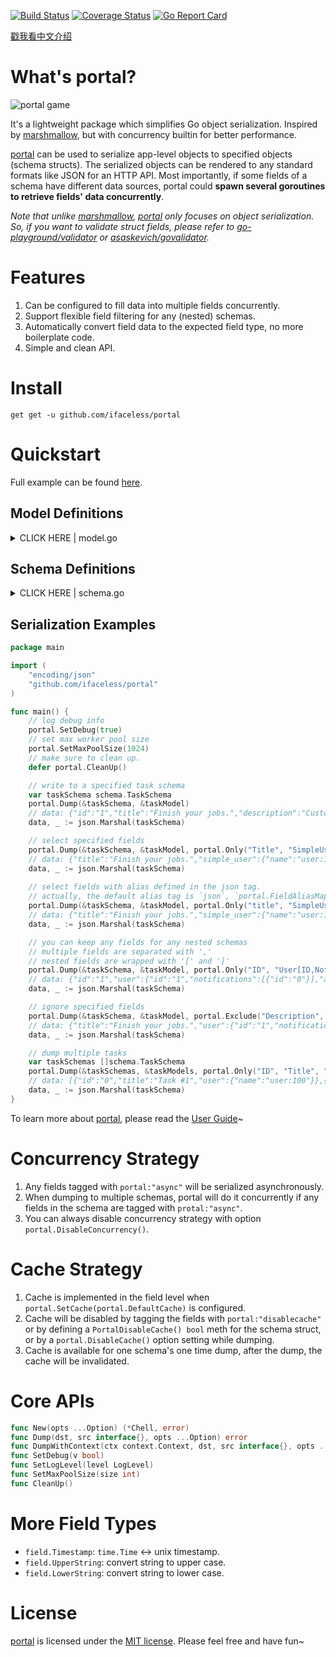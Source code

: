 [![Build Status](https://travis-ci.com/iFaceless/portal.svg?branch=master)](https://travis-ci.com/iFaceless/portal)
[![Coverage Status](https://coveralls.io/repos/github/iFaceless/portal/badge.svg?branch=master&branch=master)](https://coveralls.io/github/iFaceless/portal?branch=master)
[![Go Report Card](https://goreportcard.com/badge/github.com/iFaceless/portal)](https://goreportcard.com/report/github.com/iFaceless/portal)

[戳我看中文介绍](./README_CN.md)

# What's portal?
![portal game](https://s2.ax1x.com/2019/09/28/u1TnEt.jpg)

It's a lightweight package which simplifies Go object serialization. Inspired by [marshmallow](https://github.com/marshmallow-code/marshmallow), but with concurrency builtin for better performance.

[portal](https://github.com/iFaceless/portal/) can be used to serialize app-level objects to specified objects (schema structs). The serialized objects can be rendered to any standard formats like JSON for an HTTP API. Most importantly, if some fields of a schema have different data sources, portal could **spawn several goroutines to retrieve fields' data concurrently**.

*Note that unlike [marshmallow](https://github.com/marshmallow-code/marshmallow), [portal](https://github.com/iFaceless/portal/) only focuses on object serialization. So, if you want to validate struct fields, please refer to  [go-playground/validator](https://github.com/go-playground/validator) or [asaskevich/govalidator](https://github.com/asaskevich/govalidator).*

# Features

1. Can be configured to fill data into multiple fields concurrently.
1. Support flexible field filtering for any (nested) schemas.
1. Automatically convert field data to the expected field type, no more boilerplate code.
1. Simple and clean API.

# Install

```
get get -u github.com/ifaceless/portal
```

# Quickstart

Full example can be found [here](./examples/todo).

## Model Definitions

<details>
<summary>CLICK HERE | model.go</summary>

```go
type NotificationModel struct {
	ID      int
	Title   string
	Content string
}

type UserModel struct {
	ID int
}

func (u *UserModel) Fullname() string {
	return fmt.Sprintf("user:%d", u.ID)
}

func (u *UserModel) Notifications() (result []*NotificationModel) {
	for i := 0; i < 1; i++ {
		result = append(result, &NotificationModel{
			ID:      i,
			Title:   fmt.Sprintf("title_%d", i),
			Content: fmt.Sprintf("content_%d", i),
		})
	}
	return
}

type TaskModel struct {
	ID     int
	UserID int
	Title  string
}

func (t *TaskModel) User() *UserModel {
	return &UserModel{t.UserID}
}
```
    
</details>


## Schema Definitions

<details>
	<summary>CLICK HERE | schema.go</summary>
	
```go
type NotiSchema struct {
	ID      string `json:"id,omitempty"`
	Title   string `json:"title,omitempty"`
	Content string `json:"content,omitempty"`
}

type UserSchema struct {
	ID                   string        `json:"id,omitempty"`
	// Get user name from `UserModel.Fullname()`
	Name                 string        `json:"name,omitempty" portal:"attr:Fullname"`
	Notifications        []*NotiSchema `json:"notifications,omitempty" portal:"nested"`
	AnotherNotifications []*NotiSchema `json:"another_notifications,omitempty" portal:"nested;attr:Notifications"`
}

type TaskSchema struct {
	ID          string      `json:"id,omitempty"`
	Title       string      `json:"title,omitempty"`
	Description string      `json:"description,omitempty" portal:"meth:GetDescription"`
	// UserSchema is a nested schema
	User        *UserSchema `json:"user,omitempty" portal:"nested"`
	// We just want `Name` field for `SimpleUser`.
	// Besides, the data source is the same with `UserSchema`
	SimpleUser  *UserSchema `json:"simple_user,omitempty" portal:"nested;only:Name;attr:User"`
}

func (ts *TaskSchema) GetDescription(model *model.TaskModel) string {
	return "Custom description"
}
```

</details>


## Serialization Examples

```go
package main

import (
	"encoding/json"
	"github.com/ifaceless/portal"
)

func main() {
	// log debug info
	portal.SetDebug(true)
	// set max worker pool size
	portal.SetMaxPoolSize(1024)
	// make sure to clean up.
	defer portal.CleanUp()

	// write to a specified task schema
	var taskSchema schema.TaskSchema
	portal.Dump(&taskSchema, &taskModel)
	// data: {"id":"1","title":"Finish your jobs.","description":"Custom description","user":{"id":"1","name":"user:1","notifications":[{"id":"0","title":"title_0","content":"content_0"}],"another_notifications":[{"id":"0","title":"title_0","content":"content_0"}]},"simple_user":{"name":"user:1"}}
	data, _ := json.Marshal(taskSchema)

	// select specified fields
	portal.Dump(&taskSchema, &taskModel, portal.Only("Title", "SimpleUser"))
	// data: {"title":"Finish your jobs.","simple_user":{"name":"user:1"}}
	data, _ := json.Marshal(taskSchema)
	
	// select fields with alias defined in the json tag.
	// actually, the default alias tag is `json`, `portal.FieldAliasMapTagName("json")` is optional.
	portal.Dump(&taskSchema, &taskModel, portal.Only("title", "SimpleUser"), portal.FieldAliasMapTagName("json"))
	// data: {"title":"Finish your jobs.","simple_user":{"name":"user:1"}}
	data, _ := json.Marshal(taskSchema)

	// you can keep any fields for any nested schemas
	// multiple fields are separated with ','
	// nested fields are wrapped with '[' and ']'
	portal.Dump(&taskSchema, &taskModel, portal.Only("ID", "User[ID,Notifications[ID],AnotherNotifications[Title]]", "SimpleUser"))
	// data: {"id":"1","user":{"id":"1","notifications":[{"id":"0"}],"another_notifications":[{"title":"title_0"}]},"simple_user":{"name":"user:1"}}
	data, _ := json.Marshal(taskSchema)

	// ignore specified fields
	portal.Dump(&taskSchema, &taskModel, portal.Exclude("Description", "ID", "User[Name,Notifications[ID,Content],AnotherNotifications], SimpleUser"))
	// data: {"title":"Finish your jobs.","user":{"id":"1","notifications":[{"title":"title_0"}]}}
	data, _ := json.Marshal(taskSchema)

	// dump multiple tasks
	var taskSchemas []schema.TaskSchema
	portal.Dump(&taskSchemas, &taskModels, portal.Only("ID", "Title", "User[Name]"))
	// data: [{"id":"0","title":"Task #1","user":{"name":"user:100"}},{"id":"1","title":"Task #2","user":{"name":"user:101"}}]
	data, _ := json.Marshal(taskSchema)
}
```

To learn more about [portal](https://github.com/iFaceless/portal), please read the [User Guide](./USERGUIDE.md)~ 

# Concurrency Strategy

1. Any fields tagged with `portal:"async"` will be serialized asynchronously.
1. When dumping to multiple schemas, portal will do it concurrently if any fields in the schema are tagged with `protal:"async"`.
1. You can always disable concurrency strategy with option `portal.DisableConcurrency()`.

# Cache Strategy
1. Cache is implemented in the field level when `portal.SetCache(portal.DefaultCache)` is configured.
1. Cache will be disabled by tagging the fields with `portal:"disablecache"` or by defining a `PortalDisableCache() bool` meth for the schema struct, or by a `portal.DisableCache()` option setting while dumping.
1. Cache is available for one schema's one time dump, after the dump, the cache will be invalidated.


# Core APIs

```go
func New(opts ...Option) (*Chell, error)
func Dump(dst, src interface{}, opts ...Option) error 
func DumpWithContext(ctx context.Context, dst, src interface{}, opts ...Option)
func SetDebug(v bool)
func SetLogLevel(level LogLevel)
func SetMaxPoolSize(size int)
func CleanUp()
```

# More Field Types
- `field.Timestamp`: `time.Time` <-> unix timestamp.
- `field.UpperString`: convert string to upper case.
- `field.LowerString`: convert string to lower case.

# License

[portal](https://github.com/iFaceless/portal) is licensed under the [MIT license](./LICENSE). Please feel free and have fun~
